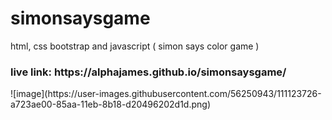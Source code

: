 # simonsaysgame
html, css bootstrap and javascript ( simon says color game ) 

<h3> live link: https://alphajames.github.io/simonsaysgame/ </h3> 
![image](https://user-images.githubusercontent.com/56250943/111123726-a723ae00-85aa-11eb-8b18-d20496202d1d.png)
